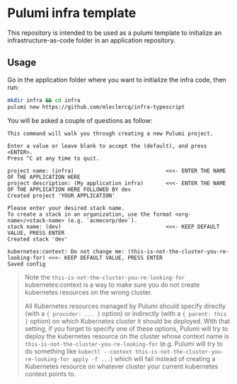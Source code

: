 # Pulumi infra template

This repository is intended to be used as a pulumi template to initialize an
infrastructure-as-code folder in an application repository.

## Usage

Go in the application folder where you want to initialize the infra code, then
run:

```bash
mkdir infra && cd infra
pulumi new https://github.com/mleclercq/infra-typescript
```

You will be asked a couple of questions as follow:

```
This command will walk you through creating a new Pulumi project.

Enter a value or leave blank to accept the (default), and press <ENTER>.
Press ^C at any time to quit.

project name: (infra)                             <<<- ENTER THE NAME OF THE APPLICATION HERE
project description: (My application infra)       <<<- ENTER THE NAME OF THE APPLICATION HERE FOLLOWED BY dev
Created project 'YOUR APPLICATION'

Please enter your desired stack name.
To create a stack in an organization, use the format <org-name>/<stack-name> (e.g. `acmecorp/dev`).
stack name: (dev)                                 <<<- KEEP DEFAULT VALUE, PRESS ENTER
Created stack 'dev'

kubernetes:context: Do not change me: (this-is-not-the-cluster-you-re-looking-for) <<<- KEEP DEFAULT VALUE, PRESS ENTER
Saved config
```

> Note the `this-is-not-the-cluster-you-re-looking-for` kubernetes:context is a
> way to make sure you do not create kubernetes resources on the wrong cluster.
>
> All Kubernetes resources managed by Pulumi should specify directly (with a
> `{ provider: ... }` option) or indirectly (with a `{ parent: this }` option)
> on which Kubernetes cluster it should be deployed.
> With that setting, if you forget to specify one of these options, Pulumi will
> try to deploy the kubernetes resource on the cluster whose context name is
> `this-is-not-the-cluster-you-re-looking-for` (e.g. Pulumi will try to do
> something like
> `kubectl --context this-is-not-the-cluster-you-re-looking-for apply -f ...`)
> which will fail instead of creating a Kubernetes resource on whatever cluster
> your current kubernetes context points to.
